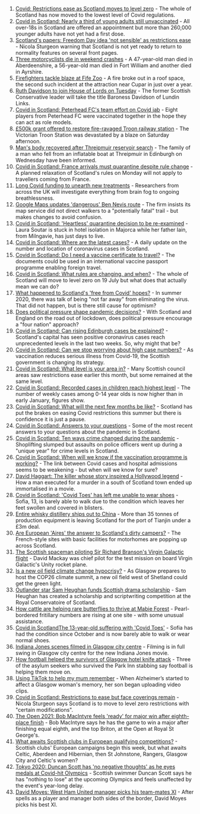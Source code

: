 1. [Covid: Restrictions ease as Scotland moves to level zero](https://www.bbc.co.uk/news/uk-scotland-57878745) - The whole of Scotland has now moved to the lowest level of Covid regulations.
2. [Covid in Scotland: Nearly a third of young adults still unvaccinated](https://www.bbc.co.uk/news/uk-scotland-57875256) - All over-18s in Scotland are offered an appointment but more than 260,000 younger adults have not yet had a first dose.
3. [Scotland's papers: Freedom Day idea 'not sensible' as restrictions ease](https://www.bbc.co.uk/news/uk-scotland-57884960) - Nicola Sturgeon warning that Scotland is not yet ready to return to normality features on several front pages.
4. [Three motorcyclists die in weekend crashes](https://www.bbc.co.uk/news/uk-scotland-57879353) - A 47-year-old man died in Aberdeenshire, a 56-year-old man died in Fort William and another died in Ayrshire.
5. [Firefighters tackle blaze at Fife Zoo](https://www.bbc.co.uk/news/uk-scotland-edinburgh-east-fife-57881910) - A fire broke out in a roof space, the second such incident at the attraction near Cupar in just over a year.
6. [Ruth Davidson to join House of Lords on Tuesday](https://www.bbc.co.uk/news/uk-scotland-scotland-politics-57880791) - The former Scottish Conservative leader will take the title Baroness Davidson of Lundin Links.
7. [Covid in Scotland: Peterhead FC's team effort on Covid jab](https://www.bbc.co.uk/news/uk-scotland-north-east-orkney-shetland-57880064) - Eight players from Peterhead FC were vaccinated together in the hope they can act as role models.
8. [£500k grant offered to restore fire-ravaged Troon railway station](https://www.bbc.co.uk/news/uk-scotland-glasgow-west-57878742) - The Victorian Troon Station was devastated by a blaze on Saturday afternoon.
9. [Man's body recovered after Threipmuir reservoir search](https://www.bbc.co.uk/news/uk-scotland-edinburgh-east-fife-57879140) - The family of a man who fell from an inflatable boat at Threipmuir in Edinburgh on Wednesday have been informed.
10. [Covid in Scotland: France arrivals must quarantine despite rule change](https://www.bbc.co.uk/news/uk-scotland-57878737) - A planned relaxation of Scotland's rules on Monday will not apply to travellers coming from France.
11. [Long Covid funding to unearth new treatments](https://www.bbc.co.uk/news/health-57869427) - Researchers from across the UK will investigate everything from brain fog to ongoing breathlessness.
12. [Google Maps updates 'dangerous' Ben Nevis route](https://www.bbc.co.uk/news/uk-scotland-highlands-islands-57873330) - The firm insists its map service did not direct walkers to a "potentially fatal" trail - but makes changes to avoid confusion.
13. [Covid in Scotland: 'Heartless' quarantine decision to be re-examined](https://www.bbc.co.uk/news/uk-scotland-glasgow-west-57875096) - Laura Soutar is stuck in hotel isolation in Majorca while her father Iain, from Milngavie, has just days to live.
14. [Covid in Scotland: Where are the latest cases?](https://www.bbc.co.uk/news/uk-scotland-53511877) - A daily update on the number and location of coronavirus cases in Scotland.
15. [Covid in Scotland: Do I need a vaccine certificate to travel?](https://www.bbc.co.uk/news/uk-scotland-57519070) - The documents could be used in an international vaccine passport programme enabling foreign travel.
16. [Covid in Scotland: What rules are changing, and when?](https://www.bbc.co.uk/news/uk-scotland-53166816) - The whole of Scotland will move to level zero on 19 July but what does that actually mean we can do?
17. [What happened to Scotland's 'free from Covid' hopes?](https://www.bbc.co.uk/news/uk-scotland-57742212) - In summer 2020, there was talk of being "not far away" from eliminating the virus. That did not happen, but is there still cause for optimism?
18. [Does political pressure shape pandemic decisions?](https://www.bbc.co.uk/news/uk-scotland-scotland-politics-57737414) - With Scotland and England on the road out of lockdown, does political pressure encourage a "four nation" approach?
19. [Covid in Scotland: Can rising Edinburgh cases be explained?](https://www.bbc.co.uk/news/uk-scotland-57668976) - Scotland's capital has seen positive coronavirus cases reach unprecedented levels in the last two weeks. So, why might that be?
20. [Covid in Scotland: Can we stop worrying about high case numbers?](https://www.bbc.co.uk/news/uk-scotland-57581952) - As vaccination reduces serious illness from Covid-19, the Scottish government is changing its strategy.
21. [Covid in Scotland: What level is your area in?](https://www.bbc.co.uk/news/uk-scotland-57076243) - Many Scottish council areas saw restrictions ease earlier this month, but some remained at the same level.
22. [Covid in Scotland: Recorded cases in children reach highest level](https://www.bbc.co.uk/news/uk-scotland-57398757) - The number of weekly cases among 0-14 year olds is now higher than in early January, figures show.
23. [Covid in Scotland: What will the next few months be like?](https://www.bbc.co.uk/news/uk-scotland-57500221) - Scotland has put the brakes on easing Covid restrictions this summer but there is confidence it is just a pause.
24. [Covid in Scotland: Answers to your questions](https://www.bbc.co.uk/news/uk-scotland-57361417) - Some of the most recent answers to your questions about the pandemic in Scotland.
25. [Covid in Scotland: Ten ways crime changed during the pandemic](https://www.bbc.co.uk/news/uk-scotland-57357800) - Shoplifting slumped but assaults on police officers went up during a "unique year" for crime levels in Scotland.
26. [Covid in Scotland: When will we know if the vaccination programme is working?](https://www.bbc.co.uk/news/uk-scotland-57328828) - The link between Covid cases and hospital admissions seems to be weakening - but when will we know for sure?
27. [David Haggart: The killer whose story inspired a Hollywood legend](https://www.bbc.co.uk/news/uk-scotland-south-scotland-57650595) - How a man executed for a murder in a south of Scotland town ended up immortalised in a movie.
28. [Covid in Scotland: 'Covid Toes' has left me unable to wear shoes](https://www.bbc.co.uk/news/uk-scotland-57865404) - Sofia, 13, is barely able to walk due to the condition which leaves her feet swollen and covered in blisters.
29. [Entire whisky distillery ships out to China](https://www.bbc.co.uk/news/uk-scotland-scotland-business-57825081) - More than 35 tonnes of production equipment is leaving Scotland for the port of Tianjin under a £3m deal.
30. [Are European 'Aires' the answer to Scotland's dirty campers?](https://www.bbc.co.uk/news/uk-scotland-57803377) - The French-style sites with basic facilities for motorhomes are popping up across Scotland.
31. [The Scottish spaceman piloting Sir Richard Branson's Virgin Galactic flight](https://www.bbc.co.uk/news/uk-scotland-highlands-islands-57786412) - David Mackay was chief pilot for the test mission on board Virgin Galactic's Unity rocket plane.
32. [Is a new oil field climate change hypocrisy?](https://www.bbc.co.uk/news/uk-scotland-57762927) - As Glasgow prepares to host the COP26 climate summit, a new oil field west of Shetland could get the green light.
33. [Outlander star Sam Heughan funds Scottish drama scholarship](https://www.bbc.co.uk/news/uk-scotland-57720794) - Sam Heughan has created a scholarship and scriptwriting competition at the Royal Conservatoire of Scotland.
34. [How cattle are helping rare butterflies to thrive at Mabie Forest](https://www.bbc.co.uk/news/uk-scotland-south-scotland-57636202) - Pearl-bordered fritillary numbers are rising at one site - with some unusual assistance.
35. [Covid in ScotlandThe 13-year-old suffering with 'Covid Toes'](https://www.bbc.co.uk/news/uk-scotland-57867125) - Sofia has had the condition since October and is now barely able to walk or wear normal shoes.
36. [Indiana Jones scenes filmed in Glasgow city centre](https://www.bbc.co.uk/news/uk-scotland-57861704) - Filming is in full swing in Glasgow city centre for the new Indiana Jones movie.
37. [How football helped the survivors of Glasgow hotel knife attack](https://www.bbc.co.uk/news/uk-scotland-57841539) - Three of the asylum seekers who survived the Park Inn stabbing say football is helping them move on.
38. [Using TikTok to help my mum remember](https://www.bbc.co.uk/news/uk-scotland-57832429) - When Alzheimer’s started to affect a Glasgow woman's memory, her son began uploading video clips.
39. [Covid in Scotland: Restrictions to ease but face coverings remain](https://www.bbc.co.uk/news/uk-scotland-57826443) - Nicola Sturgeon says Scotland is to move to level zero restrictions with "certain modifications".
40. [The Open 2021: Bob MacIntyre feels 'ready' for major win after eighth-place finish](https://www.bbc.co.uk/sport/golf/57876978) - Bob MacIntyre says he has the game to win a major after finishing equal eighth, and the top Briton, at the Open at Royal St George's.
41. [What awaits Scottish clubs in European qualifying competitions?](https://www.bbc.co.uk/sport/football/57802766) - Scottish clubs' European campaigns begin this week, but what awaits Celtic, Aberdeen and Hibernian, then St Johnstone, Rangers, Glasgow City and Celtic's women?
42. [Tokyo 2020: Duncan Scott has 'no negative thoughts' as he eyes medals at Covid-hit Olympics](https://www.bbc.co.uk/sport/swimming/57871266) - Scottish swimmer Duncan Scott says he has "nothing to lose" at the upcoming Olympics and feels unaffected by the event's year-long delay.
43. [David Moyes: West Ham United manager picks his team-mates XI](https://www.bbc.co.uk/sport/scotland/57802762) - After spells as a player and manager both sides of the border, David Moyes picks his best XI.
